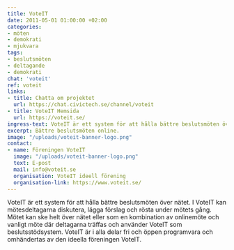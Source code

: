 ```yaml
---
title: VoteIT
date: 2011-05-01 01:00:00 +02:00
categories:
- möten
- demokrati
- mjukvara
tags:
- beslutsmöten
- deltagande
- demokrati
chat: 'voteit'
ref: voteit
links:
- title: Chatta om projektet
  url: https://chat.civictech.se/channel/voteit
- title: VoteIT Hemsida
  url: https://voteit.se/
ingress-text: VoteIT är ett system för att hålla bättre beslutsmöten över nätet.
excerpt: Bättre beslutsmöten online.
image: "/uploads/voteit-banner-logo.png"
contact:
- name: Föreningen VoteIT
  image: "/uploads/voteit-banner-logo.png"
  text: E-post
  mail: info@voteit.se
  organisation: VoteIT ideell förening
  organisation-link: https://www.voteit.se/
---
```

VoteIT är ett system för att hålla bättre beslutsmöten över nätet. I VoteIT kan mötesdeltagarna diskutera, lägga förslag och rösta under mötets gång. Mötet kan ske helt över nätet eller som en kombination av onlinemöte och vanligt möte där deltagarna träffas och använder VoteIT som beslutsstödsystem. VoteIT är i alla delar fri och öppen programvara och omhändertas av den ideella föreningen VoteIT.
